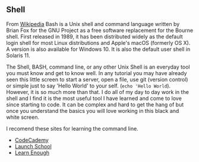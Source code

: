 ## Shell
From [Wikipedia](https://en.wikipedia.org/wiki/Bash_(Unix_shell))
Bash is a Unix shell and command language written by Brian Fox for the GNU
Project as a free software replacement for the Bourne shell. First released in
1989, it has been distributed widely as the default login shell for most Linux
distributions and Apple's macOS (formerly OS X). A version is also available for
Windows 10. It is also the default user shell in Solaris 11.

The Shell, BASH, command line, or any other Unix Shell is an everyday tool you must know and
get to know well. In any tutorial you may have already seen this little screen
to start a server, open a file, use git (version control) or simple just to say
'Hello World' to your self. (`echo 'Hello World`). However, it is so much more than that.
I do all of my day to day work in the shell and I find it is
the most useful tool I have learned and come to love since starting to code. It can be complex and hard
to get the hang of but once you understand the basics you will love working in
this black and white screen.

I recomend these sites for learning the command line.
- [CodeCademy](https://www.codecademy.com/learn/learn-the-command-line)
- [Launch School](https://launchschool.com/books/command_line)
- [Learn Enough](https://www.learnenough.com/command-line-tutorial/basics)

